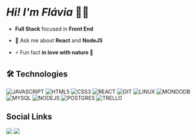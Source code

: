  # *Hi! I'm Flávia* 🤟🏻

-  **Full Stack** focused in **Front End** 

- 💬 Ask me about **React** and **NodeJS**

- ⚡ Fun fact **in love with nature 🌱**

## 🛠 Technologies

![JAVASCRIPT](https://icongr.am/devicon/javascript-original.svg?size=40&color=currentColor)
![HTML5](https://icongr.am/devicon/html5-original.svg?size=40&color=currentColor)
![CSS3](https://icongr.am/devicon/css3-original.svg?size=40&color=currentColor)
![REACT](https://icongr.am/devicon/react-original.svg?size=40&color=currentColor)
![GIT](https://icongr.am/devicon/git-original.svg?size=40&color=currentColor)
![LINUX](https://icongr.am/devicon/linux-original.svg?size=40&color=currentColor)
![MONDODB](https://icongr.am/devicon/mongodb-original.svg?size=40&color=currentColor)
![MYSQL](https://icongr.am/devicon/mysql-original.svg?size=40&color=currentColor)
![NODEJS](https://icongr.am/devicon/nodejs-original.svg?size=40&color=currentColor)
![POSTGRES](https://icongr.am/devicon/postgresql-original.svg?size=40&color=currentColor)
![TRELLO](https://icongr.am/devicon/trello-plain.svg?size=40&color=currentColor)


## Social Links
<a href='https://www.linkedin.com/in/flaviamendesz/' ><img src='https://img.shields.io/badge/-LinkedIn-%230077B5?style=for-the-badge&logo=linkedin&logoColor=white' target="_blank"></a>
 <a href = "mailto:flaviam.dev@gmail.com"><img src="https://img.shields.io/badge/-Gmail-%23333?style=for-the-badge&logo=gmail&logoColor=white" target="_blank"></a>


